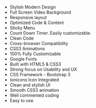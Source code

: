 
- Stylish Modern Design
- Full Screen Video Background
- Responsive layout
- Optimized Code & Content
- Sticky Menu
- Count Down Timer. Easily customizable.
- Clean Code
- Cross-browser Compatibility
- CSS3 Animations
- 100% Fully Customizable
- Google Fonts
- Built with HTML5 & CSS3
- Strong focus on Usability and UX
- CSS Framework - Bootstrap 3
- Ionicons Icon Integrated
- Clean and stylish UI
- Smooth CSS3 animation
- Well commented coding
- Easy to use
